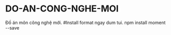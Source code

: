# DO-AN-CONG-NGHE-MOI
Đồ án môn công nghệ mới.
#Install format ngay dum tui.
npm install moment --save
